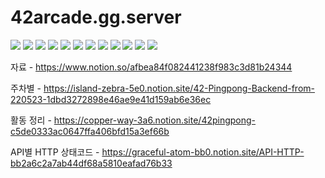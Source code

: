 # 42arcade.gg.server


<img src="https://img.shields.io/badge/JAVA-007396?style=for-the-badge&logo=java&logoColor=white"> <img src="https://img.shields.io/badge/spring-6DB33F?style=for-the-badge&logo=spring&logoColor=white"> <img src="https://img.shields.io/badge/spring_boot-6DB33F?style=for-the-badge&logo=spring_boot&logoColor=white"> <img src="https://img.shields.io/badge/spring_security-6DB33F?style=for-the-badge&logo=spring_security&logoColor=white"> <img src="https://img.shields.io/badge/nginx-009639?style=for-the-badge&logo=nginx&logoColor=white"> <img src="https://img.shields.io/badge/apache_tomcat-F8DC75?style=for-the-badge&logo=apache_tomcat&logoColor=white"> <img src="https://img.shields.io/badge/github-181717?style=for-the-badge&logo=github&logoColor=white"> <img src="https://img.shields.io/badge/linux-FCC624?style=for-the-badge&logo=linux&logoColor=black"> <img src="https://img.shields.io/badge/aws-232F3E?style=for-the-badge&logo=aws&logoColor=white"> <img src="https://img.shields.io/badge/mysql-4479A1?style=for-the-badge&logo=mysql&logoColor=white"> <img src="https://img.shields.io/badge/redis-DC382D?style=for-the-badge&logo=redis&logoColor=white"> <img src="https://img.shields.io/badge/thymeleaf-005F0F?style=for-the-badge&logo=thymeleaf&logoColor=white">


자료 - https://www.notion.so/afbea84f082441238f983c3d81b24344

주차별 - https://island-zebra-5e0.notion.site/42-Pingpong-Backend-from-220523-1dbd3272898e46ae9e41d159ab6e36ec

활동 정리 - https://copper-way-3a6.notion.site/42pingpong-c5de0333ac0647ffa406bfd15a3ef66b

API별 HTTP 상태코드 - https://graceful-atom-bb0.notion.site/API-HTTP-bb2a6c2a7ab44df68a5810eafad76b33
